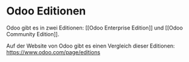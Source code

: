 # Odoo Editionen

Odoo gibt es in zwei Editionen: [[Odoo Enterprise Edition]] und [[Odoo Community Edition]].

Auf der Website von Odoo gibt es einen Vergleich dieser Editionen: <https://www.odoo.com/page/editions>
